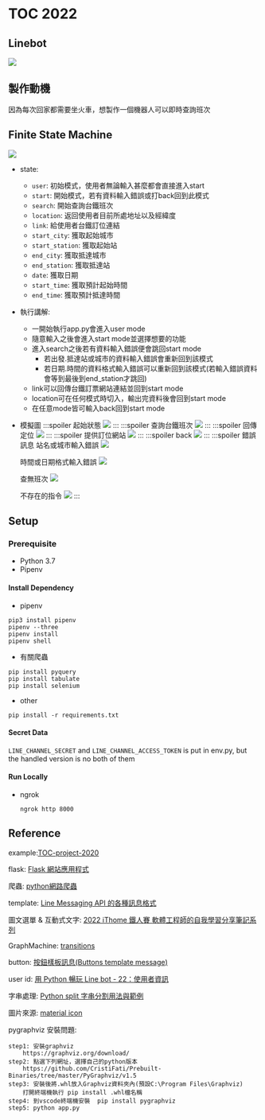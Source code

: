 # TOC 2022
## Linebot
![](https://i.imgur.com/KbHJ8Rd.png)

## 製作動機
因為每次回家都需要坐火車，想製作一個機器人可以即時查詢班次

## Finite State Machine
![](https://i.imgur.com/yVv9Cf2.png)

- state:
    - ```user```: 初始模式，使用者無論輸入甚麼都會直接進入start
    - ```start```: 開始模式，若有資料輸入錯誤或打back回到此模式
    - ```search```: 開始查詢台鐵班次
    - ```location```: 返回使用者目前所處地址以及經緯度
    - ```link```: 給使用者台鐵訂位連結
    - ```start_city```: 獲取起始城市
    - ```start_station```: 獲取起始站
    - ```end_city```: 獲取抵達城市
    - ```end_station```: 獲取抵達站
    - ```date```: 獲取日期
    - ```start_time```: 獲取預計起始時間
    - ```end_time```: 獲取預計抵達時間
- 執行講解: 
    - 一開始執行app.py會進入user mode
    - 隨意輸入之後會進入start mode並選擇想要的功能
    - 進入search之後若有資料輸入錯誤便會跳回start mode
        - 若出發.抵達站或城市的資料輸入錯誤會重新回到該模式
        - 若日期.時間的資料格式輸入錯誤可以重新回到該模式(若輸入錯誤資料會等到最後到end_station才跳回)
    - link可以回傳台鐵訂票網站連結並回到start mode
    - location可在任何模式時切入，輸出完資料後會回到start mode
    - 在任意mode皆可輸入back回到start mode
- 模擬圖
    :::spoiler 起始狀態
    ![](https://i.imgur.com/RVNKvXt.jpg)
    :::
    :::spoiler 查詢台鐵班次
    ![](https://i.imgur.com/67rCRsd.jpg)
    :::
    :::spoiler 回傳定位
    ![](https://i.imgur.com/saKNC3V.jpg)
    :::
    :::spoiler 提供訂位網站
    ![](https://i.imgur.com/oX6k0Sn.jpg)
    :::
    :::spoiler back
    ![](https://i.imgur.com/7iHdjnz.jpg)
    :::
    :::spoiler 錯誤訊息
    站名或城市輸入錯誤
    ![](https://i.imgur.com/25YI3Ug.jpg)

    時間或日期格式輸入錯誤
    ![](https://i.imgur.com/jJkmIMV.jpg)

    查無班次
    ![](https://i.imgur.com/NmwOu1D.jpg)

    不存在的指令
    ![](https://i.imgur.com/KvdKCEU.jpg)
    :::

## Setup
### Prerequisite
- Python 3.7
- Pipenv
#### Install Dependency
- pipenv
```
pip3 install pipenv
pipenv --three
pipenv install
pipenv shell 
```
- 有關爬蟲
```
pip install pyquery
pip install tabulate
pip install selenium
```
- other
```
pip install -r requirements.txt
```
#### Secret Data
```LINE_CHANNEL_SECRET``` and ```LINE_CHANNEL_ACCESS_TOKEN``` is put in env.py, but the handled version is no both of them

#### Run Locally
- ngrok

    ```ngrok http 8000```
## Reference
example:[TOC-project-2020](https://github.com/NCKU-CCS/TOC-Project-2020)

flask: [ Flask 網站應用程式](https://ithelp.ithome.com.tw/m/articles/10294686)

爬蟲: [python網路爬蟲](https://www.youtube.com/watch?v=_tv-CNbX7aw)

template: [Line Messaging API 的各種訊息格式](https://ithelp.ithome.com.tw/articles/10198142?sc=rss.qu)

圖文選單 & 互動式文字: [2022 iThome 鐵人賽 軟體工程師的自我學習分享筆記系列](https://ithelp.ithome.com.tw/users/20151681/ironman/5688 )

GraphMachine: [transitions](https://github.com/pytransitions/transitions)

button: [按鈕樣板訊息(Buttons template message)](https://www.learncodewithmike.com/2020/07/line-bot-buttons-template-message.html)

user id: [用 Python 暢玩 Line bot - 22：使用者資訊](https://ithelp.ithome.com.tw/articles/10282156)

字串處理: [Python split 字串分割用法與範例](https://shengyu7697.github.io/python-split/)

圖片來源: [material icon](https://fonts.google.com/icons)

pygraphviz 安裝問題:

    step1: 安裝graphviz
        https://graphviz.org/download/
    step2: 點選下列網址，選擇自己的python版本
        https://github.com/CristiFati/Prebuilt-Binaries/tree/master/PyGraphviz/v1.5
    step3: 安裝後將.whl放入Graphviz資料夾內(預設C:\Program Files\Graphviz)
        打開終端機執行 pip install .whl檔名稱
    step4: 到vscode終端機安裝  pip install pygraphviz 
    step5: python app.py
    
